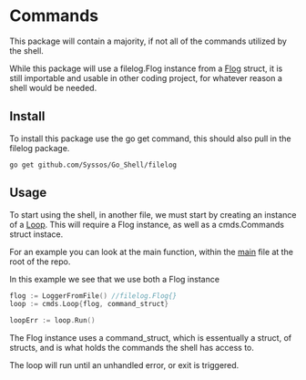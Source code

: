 # Commands

This package will contain a majority, if not all of the commands utilized by the shell.

While this package will use a filelog.Flog instance from a [Flog](https://github.com/Syssos/Go_Shell/blob/main/filelog/filelog.go) struct, it is still importable and usable in other coding project, for whatever reason a shell would be needed.

## Install

To install this package use the go get command, this should also pull in the filelog package. 

```
go get github.com/Syssos/Go_Shell/filelog
```

## Usage
To start using the shell, in another file, we must start by creating an instance of a [Loop](https://github.com/Syssos/Go_Shell/blob/main/cmds/loop.go). This will require a Flog instance, as well as a cmds.Commands struct instace.

For an example you can look at the main function, within the [main](https://github.com/Syssos/Go_Shell/blob/main/main.go) file at the root of the repo.

In this example we see that we use both a Flog instance
```go
flog := LoggerFromFile() //filelog.Flog{}
loop := cmds.Loop{flog, command_struct}

loopErr := loop.Run()
```
The Flog instance uses a command_struct, which is essentually a struct, of structs, and is what holds the commands the shell has access to.

The loop will run until an unhandled error, or exit is triggered.